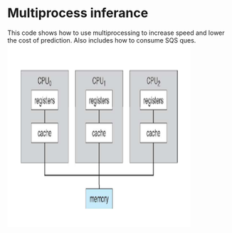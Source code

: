 # Multiprocess inferance

This code shows how to use multiprocessing to increase speed and lower the cost of prediction. Also includes how to consume SQS ques.
<img src="https://github.com/OmerOzgur271/Multiprocess-Inferance/blob/main/multiprocessing-architecture.png" width="412" height="412" >
